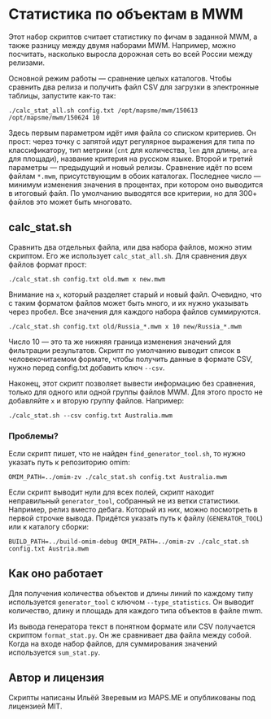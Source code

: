 # Статистика по объектам в MWM

Этот набор скриптов считает статистику по фичам в заданной MWM,
а также разницу между двумя наборами MWM. Например, можно посчитать,
насколько выросла дорожная сеть во всей России между релизами.

Основной режим работы — сравнение целых каталогов. Чтобы сравнить
два релиза и получить файл CSV для загрузки в электронные таблицы,
запустите как-то так:

    ./calc_stat_all.sh config.txt /opt/mapsme/mwm/150613 /opt/mapsme/mwm/150624 10

Здесь первым параметром идёт имя файла со списком критериев. Он прост: через
точку с запятой идут регулярное выражения для типа по классификатору, тип
метрики (`cnt` для количества, `len` для длины, `area` для площади), название критерия на русском языке.
Второй и третий параметры — предыдущий и новый релизы. Сравнение идёт по всем
файлам `*.mwm`, присутствующим в обоих каталогах. Последнее число — минимум
изменения значения в процентах, при котором оно выводится в итоговый файл.
По умолчанию выводятся все критерии, но для 300+ файлов это может быть многовато.

## calc_stat.sh

Сравнить два отдельных файла, или два набора файлов, можно этим скриптом.
Его же использует `calc_stat_all.sh`. Для сравнения двух файлов формат прост:

    ./calc_stat.sh config.txt old.mwm x new.mwm

Внимание на `x`, который разделяет старый и новый файл. Очевидно, что с таким
форматом файлов может быть много, и их нужно указывать через пробел. Все
значения для каждого набора файлов суммируются.

    ./calc_stat.sh config.txt old/Russia_*.mwm x 10 new/Russia_*.mwm

Число 10 — это та же нижняя граница изменения значений для фильтрации результатов.
Скрипт по умолчанию выводит список в человекочитаемом формате, чтобы
получить данные в формате CSV, нужно перед config.txt добавить ключ `--csv`.

Наконец, этот скрипт позволяет вывести информацию без сравнения, только для
одного или одной группы файлов MWM. Для этого просто не добавляйте `x` и вторую
группу файлов. Например:

    ./calc_stat.sh --csv config.txt Australia.mwm

### Проблемы?

Если скрипт пишет, что не найден `find_generator_tool.sh`, то нужно указать
путь к репозиторию omim:

    OMIM_PATH=../omim-zv ./calc_stat.sh config.txt Australia.mwm

Если скрипт выводит нули для всех полей, скрипт находит неправильный
`generator_tool`, собранный не из ветки статистики. Например, релиз
вместо дебага. Который из них, можно посмотреть в первой строчке вывода.
Придётся указать путь к файлу (`GENERATOR_TOOL`) или к каталогу сборки:

    BUILD_PATH=../build-omim-debug OMIM_PATH=../omim-zv ./calc_stat.sh config.txt Austria.mwm

## Как оно работает

Для получения количества объектов и длины линий по каждому типу используется
`generator_tool` с ключом `--type_statistics`. Он выводит количество, длину
и площадь для каждого типа объектов в файле mwm.

Из вывода генератора текст в понятном формате или CSV получается скриптом
`format_stat.py`. Он же сравнивает два файла между собой. Когда на входе
набор файлов, для суммирования значений используется `sum_stat.py`.

## Автор и лицензия

Скрипты написаны Ильёй Зверевым из MAPS.ME и опубликованы под лицензией MIT.
